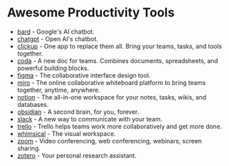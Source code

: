 # Awesome Productivity Tools

-   [bard](https://bard.google.com/) - Google's AI chatbot.
-   [chatgpt](https://chatgpt.com/) - Open AI's chatbot.
-   [clickup](https://clickup.com/) - One app to replace them all. Bring your teams, tasks, and tools together.
-   [coda](https://coda.io/) - A new doc for teams. Combines documents, spreadsheets, and powerful building blocks.
-   [figma](https://www.figma.com/) - The collaborative interface design tool.
-   [miro](https://miro.com/) - The online collaborative whiteboard platform to bring teams together, anytime, anywhere.
-   [notion](https://www.notion.so/) - The all-in-one workspace for your notes, tasks, wikis, and databases.
-   [obsidian](https://obsidian.md/) - A second brain, for you, forever.
-   [slack](https://slack.com/) - A new way to communicate with your team.
-   [trello](https://trello.com/) - Trello helps teams work more collaboratively and get more done.
-   [whimsical](https://whimsical.com/) - The visual workspace.
-   [zoom](https://zoom.us/) - Video conferencing, web conferencing, webinars, screen sharing.
-   [zotero](https://www.zotero.org/) - Your personal research assistant.
